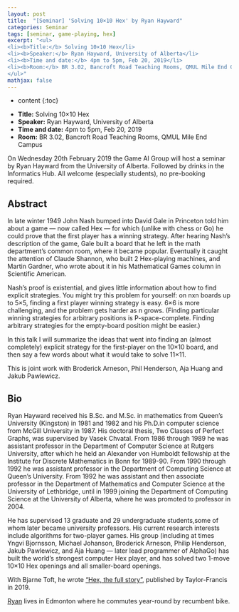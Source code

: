 ```yaml
---
layout: post
title:  "[Seminar] 'Solving 10×10 Hex' by Ryan Hayward"
categories: Seminar
tags: [seminar, game-playing, hex]
excerpt: "<ul>
<li><b>Title:</b> Solving 10×10 Hex</li>
<li><b>Speaker:</b> Ryan Hayward, University of Alberta</li> 
<li><b>Time and date:</b> 4pm to 5pm, Feb 20, 2019</li>
<li><b>Room:</b> BR 3.02, Bancroft Road Teaching Rooms, QMUL Mile End Campus</li>
</ul>"
mathjax: false
---
```


* content
{:toc}

<ul>
<li><b>Title:</b> Solving 10×10 Hex</li>
<li><b>Speaker:</b> Ryan Hayward, University of Alberta</li> 
<li><b>Time and date:</b> 4pm to 5pm, Feb 20, 2019</li>
<li><b>Room:</b> BR 3.02, Bancroft Road Teaching Rooms, QMUL Mile End Campus</li>
</ul>

On Wednesday 20th February 2019 the Game AI Group will host a seminar by Ryan Hayward from the University of Alberta. Followed by drinks in the Informatics Hub. All welcome (especially students), no pre-booking required.

## Abstract

In late winter 1949 John Nash bumped into David Gale in Princeton told him about a game — now called Hex — for which (unlike with chess or Go) he could prove that the first player has a winning strategy.  After hearing Nash’s description of the game, Gale built a board that he left in the math department’s common room, where it became popular. Eventually it caught the attention of Claude Shannon, who built 2 Hex-playing machines, and Martin Gardner, who wrote about it in his Mathematical Games column in Scientific American.

Nash’s proof is existential, and gives little information about how to find explicit strategies. You might try this problem for yourself: on nxn boards up to 5×5, finding a first player winning strategy is easy.  6×6 is more challenging, and the problem gets harder as n grows.  (Finding particular winning strategies for arbitrary positions is P-space-complete. Finding arbitrary strategies for the empty-board position might be easier.)

In this talk I will summarize the ideas that went into finding an (almost completely) explicit strategy for the first-player on the 10×10 board, and then say a few words about what it would take to solve 11×11.

This is joint work with Broderick Arneson, Phil Henderson, Aja Huang and Jakub Pawlewicz.

## Bio

Ryan Hayward received his B.Sc. and M.Sc.  in mathematics from Queen’s University (Kingston) in 1981 and 1982 and his Ph.D.in computer science from McGill University in 1987. His doctoral thesis, Two Classes of Perfect Graphs, was supervised by Vasek Chvatal.  From 1986 through 1989 he was assistant professor in the Department of Computer Science at Rutgers University, after which he held an Alexander von Humboldt fellowship at the Institute for Discrete Mathematics in Bonn for 1989-90. From 1990 through 1992 he was assistant professor in the Department of Computing Science at Queen’s University. From 1992 he was assistant and then associate professor in the Department of Mathematics and Computer Science at the University of Lethbridge, until in 1999 joining the Department of Computing Science at the University of Alberta, where he was promoted to professor in 2004.

He has supervised 13 graduate and 29 undergraduate students,some of whom later became university professors. His current research interests include algorithms for two-player games. His group (including at times Yngvi Bjornsson, Michael Johanson, Broderick Arneson, Philip Henderson, Jakub Pawlewicz, and Aja Huang — later lead programmer of AlphaGo) has built the world’s strongest computer Hex player, and has solved two 1-move 10×10 Hex openings and all smaller-board openings.

With Bjarne Toft, he wrote [“Hex, the full story”](https://webdocs.cs.ualberta.ca/~hayward/hexcoupon.pdf), published by Taylor-Francis in 2019.

[Ryan](https://webdocs.cs.ualberta.ca/~hayward/) lives in Edmonton where he commutes year-round by recumbent bike.
